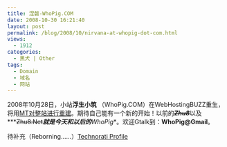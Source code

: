 ```yaml
---
title: 涅磐-WhoPig.COM
date: 2008-10-30 16:21:40
layout: post
permalink: /blog/2008/10/nirvana-at-whopig-dot-com.html
views:
  - 1912
categories:
  - 黑犬 | Other
tags:
  - Domain
  - 域名
  - 网站
---
```

2008年10月28日，小站**浮生小筑** （WhoPig.COM）在WebHostingBUZZ重生，将用[MT对整站进行重建][1]。期待自己能有一个新的开始！以前的<strike>***Zhu8***</strike>以及***<strike>Zhu8.Net</strike>***就是今天和以后的**WhoPig**。欢迎Gtalk到：**WhoPig@Gmail**。

待补充（Reborning&#8230;&#8230;）<a href="http://technorati.com/claim/kz3xq7ibs5" rel="me">Technorati Profile</a>

 [1]: http://chenjun.com/blog/2008/10/reborn-with-movable-type-4.html